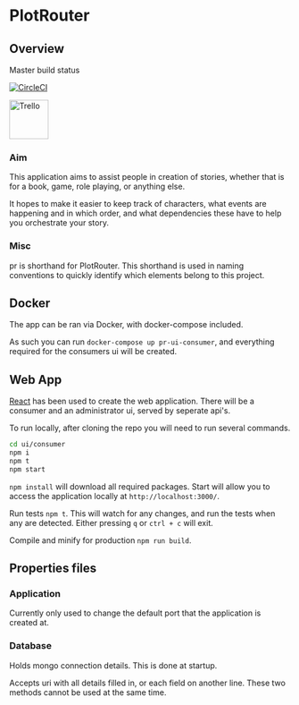 # PlotRouter

## Overview

Master build status

[![CircleCI](https://circleci.com/gh/PossibleLlama/PlotRouter/tree/master.svg?style=svg)](https://circleci.com/gh/PossibleLlama/PlotRouter/tree/master)

[<img alt="Trello" src="https://upload.wikimedia.org/wikipedia/en/8/8c/Trello_logo.svg" width=70x/>](https://trello.com/b/mEtQHsTR/plot-router)

### Aim

This application aims to assist people in creation of stories, whether that is for a book, game, role playing, or anything else.

It hopes to make it easier to keep track of characters, what events are happening and in which order, and what dependencies these have to help you orchestrate your story.

### Misc

pr is shorthand for PlotRouter. This shorthand is used in naming conventions to quickly identify which elements belong to this project.

## Docker

The app can be ran via Docker, with docker-compose included.

As such you can run `docker-compose up pr-ui-consumer`, and everything required for the consumers ui will be created.

## Web App

[React](https://reactjs.org/) has been used to create the web application. There will be a consumer and an administrator ui, served by seperate api's.

To run locally, after cloning the repo you will need to run several commands.

``` bash
cd ui/consumer
npm i
npm t
npm start
```

`npm install` will download all required packages.
Start will allow you to access the application locally at `http://localhost:3000/`.

Run tests `npm t`. This will watch for any changes, and run the tests when any are detected. Either pressing `q` or `ctrl + c` will exit.

Compile and minify for production `npm run build`.

## Properties files

### Application

Currently only used to change the default port that the application is created at.

### Database

Holds mongo connection details. This is done at startup.

Accepts uri with all details filled in, or each field on another line. These two methods cannot be used at the same time.
